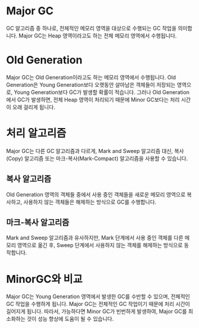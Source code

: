 # Major GC
GC 알고리즘 중 하나로, 전체적인 메모리 영역을 대상으로 수행되는 GC 작업을 의미합니다. Major GC는 Heap 영역이라고도 하는 전체 메모리 영역에서 수행됩니다.

# Old Generation
Major GC는 Old Generation이라고도 하는 메모리 영역에서 수행됩니다. Old Generation은 Young Generation보다 오랫동안 살아남은 객체들이 저장되는 영역으로, Young Generation보다 GC가 발생할 확률이 적습니다. 그러나 Old Generation에서 GC가 발생하면, 전체 Heap 영역이 처리되기 때문에 Minor GC보다는 처리 시간이 오래 걸리게 됩니다.

# 처리 알고리즘
Major GC는 다른 GC 알고리즘과 다르게, Mark and Sweep 알고리즘 대신, 복사(Copy) 알고리즘 또는 마크-복사(Mark-Compact) 알고리즘을 사용할 수 있습니다. 
## 복사 알고리즘
Old Generation 영역의 객체들 중에서 사용 중인 객체들을 새로운 메모리 영역으로 복사하고, 사용하지 않는 객체들은 해제하는 방식으로 GC를 수행합니다. 
## 마크-복사 알고리즘
Mark and Sweep 알고리즘과 유사하지만, Mark 단계에서 사용 중인 객체를 다른 메모리 영역으로 옮긴 후, Sweep 단계에서 사용하지 않는 객체를 해제하는 방식으로 동작합니다.

# MinorGC와 비교
Major GC는 Young Generation 영역에서 발생한 GC를 수반할 수 있으며, 전체적인 GC 작업을 수행하게 됩니다. Major GC는 전체적인 GC 작업이기 때문에 처리 시간이 길어지게 됩니다. 따라서, 가능하다면 Minor GC가 빈번하게 발생하여, Major GC를 최소화하는 것이 성능 향상에 도움이 될 수 있습니다.